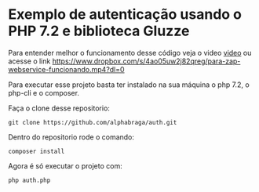 # Exemplo de autenticação usando o PHP 7.2 e biblioteca Gluzze

Para entender melhor o funcionamento desse código veja o video [video](https://www.dropbox.com/s/4ao05uw2j82qreg/para-zap-webservice-funcionando.mp4?dl=0) ou acesse o link https://www.dropbox.com/s/4ao05uw2j82qreg/para-zap-webservice-funcionando.mp4?dl=0

Para executar esse projeto basta ter instalado na sua máquina o php 7.2, o php-cli e o composer.

Faça o clone desse repositorio:

    git clone https://github.com/alphabraga/auth.git

Dentro do repositorio rode o comando:

    composer install
 
Agora é só executar o projeto com:
    
    php auth.php
